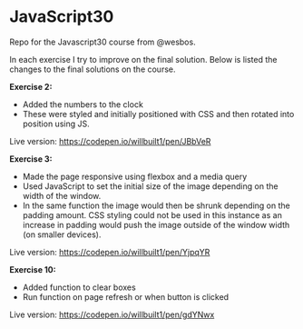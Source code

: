 # **JavaScript30**

Repo for the Javascript30 course from @wesbos.
 
In each exercise I try to improve on the final solution. Below is listed the changes to the final solutions on the course.

**Exercise 2:**
- Added the numbers to the clock
- These were styled and initially positioned with CSS and then rotated into position using JS.

Live version: https://codepen.io/willbuilt1/pen/JBbVeR

**Exercise 3:**
 - Made the page responsive using flexbox and a media query
 - Used JavaScript to set the initial size of the image depending on the width of the window. 
 - In the same function the image would then be shrunk depending on the padding amount. CSS styling could not be used in this instance as an increase in padding would push the image outside of the window width (on smaller devices).

Live version: https://codepen.io/willbuilt1/pen/YjpqYR

**Exercise 10:**
- Added function to clear boxes
- Run function on page refresh or when button is clicked

Live version: https://codepen.io/willbuilt1/pen/gdYNwx
